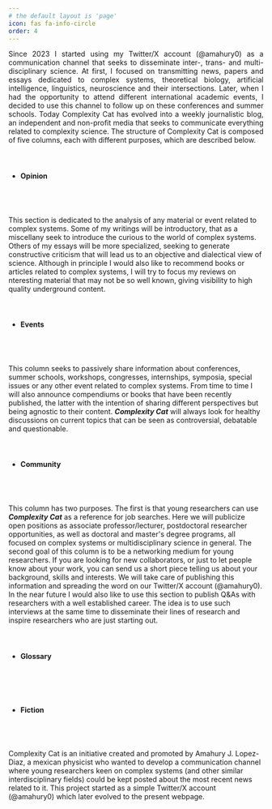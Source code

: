 ```yaml
---
# the default layout is 'page'
icon: fas fa-info-circle
order: 4
---
```

<p align="justify">
Since 2023 I started using my Twitter/X account (@amahury0) as a communication channel that seeks to disseminate inter-, trans- and multi-disciplinary science. At first, I focused on transmitting news, papers and essays dedicated to complex systems, theoretical biology, artificial intelligence, linguistics, neuroscience and their intersections. Later, when I had the opportunity to attend different international academic events, I decided to use this channel to follow up on these conferences and summer schools. Today Complexity Cat has evolved into a weekly journalistic blog, an independent and non-profit media that seeks to communicate everything related to complexity science. The structure of Complexity Cat is composed of five columns, each with different purposes, which are described below.
<br/><br/><br/>
  
- #### Opinion
<br/><br/><br/>
This section is dedicated to the analysis of any material or event related to complex systems. Some of my writings will be introductory, that as a miscellany seek to introduce the curious to the world of complex systems. Others of my essays will be more specialized, seeking to generate constructive criticism that will lead us to an objective and dialectical view of science. Although in principle I would also like to recommend books or articles related to complex systems, I will try to focus my reviews on nteresting material that may not be so well known, giving visibility to high quality underground content.
<br/><br/><br/>
- #### **Events**
<br/><br/><br/>
This column seeks to passively share information about conferences, summer schools, workshops, congresses, internships, symposia, special issues or any other event related to complex systems. From time to time I will also announce compendiums or books that have been recently published, the latter with the intention of sharing different perspectives but being agnostic to their content. ***Complexity Cat*** will always look for healthy discussions on current topics that can be seen as controversial, debatable and questionable.
<br/><br/><br/>
- #### **Community**
<br/><br/><br/>
This column has two purposes. The first is that young researchers can use ***Complexity Cat*** as a reference for job searches. Here we will publicize open positions as associate professor/lecturer, postdoctoral researcher opportunities, as well as doctoral and master's degree programs, all focused on complex systems or multidisciplinary science in general. The second goal of this column is to be a networking medium for young researchers. If you are looking for new collaborators, or just to let people know about your work, you can send us a short piece telling us about your background, skills and interests. We will take care of publishing this information and spreading the word on our Twitter/X account (@amahury0). In the near future I would also like to use this section to publish Q&As with researchers with a well established career. The idea is to use such interviews at the same time to disseminate their lines of research and inspire researchers who are just starting out. 
<br/><br/><br/>
- #### **Glossary**
<br/><br/><br/>

- #### **Fiction**
 <br/><br/><br/>
Complexity Cat is an initiative created and promoted by Amahury J. Lopez-Diaz, a mexican physicist who wanted to develop a communication channel where young researchers keen on complex systems (and other similar interdisciplinary fields) could be kept posted about the most recent news related to it. This project started as a simple Twitter/X account (@amahury0) which later evolved to the present webpage.
</p>
